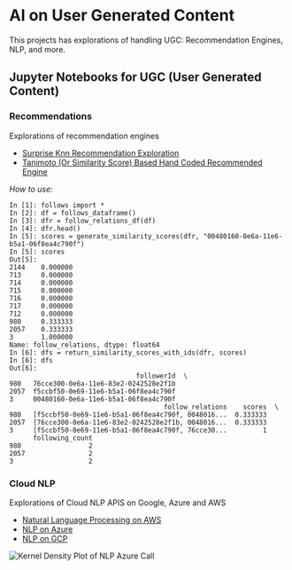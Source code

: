 # AI on User Generated Content 

This projects has explorations of handling UGC:  Recommendation Engines, NLP, and more.

## Jupyter Notebooks for UGC (User Generated Content)

### Recommendations

Explorations of recommendation engines 

* [Surprise Knn Recommendation Exploration](https://github.com/noahgift/recommendations/tree/master/notebooks)
* [Tanimoto (Or Similarity Score) Based Hand Coded Recommended Engine](https://github.com/noahgift/recommendations/tree/master/tanimoto_example)

*How to use:*

```ipython
In [1]: follows import *
In [2]: df = follows_dataframe()
In [3]: dfr = follow_relations_df(df)
In [4]: dfr.head()
In [5]: scores = generate_similarity_scores(dfr, "00480160-0e6a-11e6-b5a1-06f8ea4c790f")
In [5]: scores
Out[5]: 
2144    0.000000
713     0.000000
714     0.000000
715     0.000000
716     0.000000
717     0.000000
712     0.000000
980     0.333333
2057    0.333333
3       1.000000
Name: follow_relations, dtype: float64
In [6]: dfs = return_similarity_scores_with_ids(dfr, scores)
In [6]: dfs
Out[6]: 
                                followerId  \
980   76cce300-0e6a-11e6-83e2-0242528e2f1b   
2057  f5ccbf50-0e69-11e6-b5a1-06f8ea4c790f   
3     00480160-0e6a-11e6-b5a1-06f8ea4c790f   
                                       follow_relations    scores  \
980   [f5ccbf50-0e69-11e6-b5a1-06f8ea4c790f, 0048016...  0.333333   
2057  [76cce300-0e6a-11e6-83e2-0242528e2f1b, 0048016...  0.333333   
3     [f5ccbf50-0e69-11e6-b5a1-06f8ea4c790f, 76cce30...         1   
      following_count  
980                 2  
2057                2  
3                   2 

```


### Cloud NLP

Explorations of Cloud NLP APIS on Google, Azure and AWS

* [Natural Language Processing on AWS](https://github.com/noahgift/recommendations/blob/master/notebooks/NLP_AWS.ipynb)
* [NLP on Azure](https://github.com/noahgift/recommendations/blob/master/notebooks/Azure_Sentiment_Analysis.ipynb)
* [NLP on GCP](https://github.com/noahgift/recommendations/blob/master/notebooks/NLP_GCP.ipynb)

![Kernel Density Plot of NLP Azure Call](https://user-images.githubusercontent.com/58792/36956624-4009fc9e-1fe4-11e8-9c0b-b76a72768a84.png)
